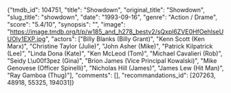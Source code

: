 {"tmdb_id": 104751, "title": "Showdown", "original_title": "Showdown", "slug_title": "showdown", "date": "1993-09-16", "genre": "Action / Drame", "score": "5.4/10", "synopsis": "", "image": "https://image.tmdb.org/t/p/w185_and_h278_bestv2/sQxpl6ZVE0HfOehlseUUOly1EXP.jpg", "actors": ["Billy Blanks (Billy Grant)", "Kenn Scott (Ken Marx)", "Christine Taylor (Julie)", "John Asher (Mike)", "Patrick Kilpatrick (Lee)", "Linda Dona (Kate)", "Ken McLeod (Tom)", "Michael Cavalieri (Rob)", "Seidy L\u00f3pez (Gina)", "Brion James (Vice Principal Kowalski)", "Mike Genovese (Officer Spinelli)", "Nicholas Hill (James)", "James Lew (Hit Man)", "Ray Gamboa (Thug)"], "comments": [], "recommandations_id": [207263, 48918, 55325, 194031]}